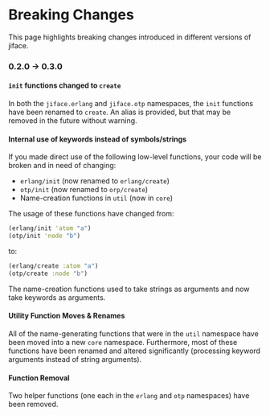 # Breaking Changes

This page highlights breaking changes introduced in different versions of jiface.


### 0.2.0 -> 0.3.0


#### `init` functions changed to `create`

In both the `jiface.erlang` and `jiface.otp` namespaces, the `init` functions
have been renamed to `create`. An alias is provided, but that may be removed in
the future without warning.


#### Internal use of keywords instead of symbols/strings

If you made direct use of the following low-level functions, your code will
be broken and in need of changing:

* `erlang/init` (now renamed to `erlang/create`)
* `otp/init` (now renamed to `orp/create`)
* Name-creation functions in `util` (now in `core`)

The usage of these functions have changed from:

```clj
(erlang/init 'atom "a")
(otp/init 'node "b")
```

to:

```clj
(erlang/create :atom "a")
(otp/create :node "b")
```

The name-creation functions used to take strings as arguments and now take
keywords as arguments.


#### Utility Function Moves & Renames

All of the name-generating functions that were in the `util` namespace have
been moved into a new `core` namespace. Furthermore, most of these functions
have been renamed and altered significantly (processing keyword arguments
instead of string arguments).


#### Function Removal

Two helper functions (one each in the `erlang` and `otp` namespaces) have
been removed.

